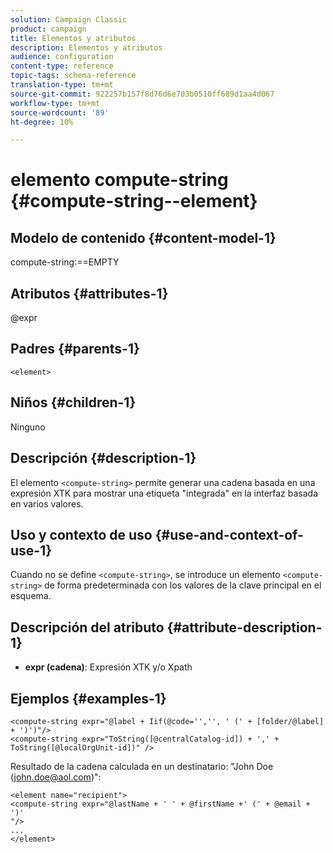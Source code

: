 ```yaml
---
solution: Campaign Classic
product: campaign
title: Elementos y atributos
description: Elementos y atributos
audience: configuration
content-type: reference
topic-tags: schema-reference
translation-type: tm+mt
source-git-commit: 922257b157f8d76d6e703b0510ff689d1aa4d067
workflow-type: tm+mt
source-wordcount: '89'
ht-degree: 10%

---
```



# elemento compute-string {#compute-string--element}

## Modelo de contenido {#content-model-1}

compute-string:==EMPTY

## Atributos {#attributes-1}

@expr

## Padres {#parents-1}

`<element>`

## Niños {#children-1}

Ninguno

## Descripción {#description-1}

El elemento `<compute-string>` permite generar una cadena basada en una expresión XTK para mostrar una etiqueta &quot;integrada&quot; en la interfaz basada en varios valores.

## Uso y contexto de uso {#use-and-context-of-use-1}

Cuando no se define `<compute-string>`, se introduce un elemento `<compute-string>` de forma predeterminada con los valores de la clave principal en el esquema.

## Descripción del atributo {#attribute-description-1}

* **expr (cadena)**: Expresión XTK y/o Xpath

## Ejemplos {#examples-1}

```
<compute-string expr="@label + Iif(@code='','', ' (' + [folder/@label] + ')')"/>  
<compute-string expr="ToString([@centralCatalog-id]) + ',' + ToString([@localOrgUnit-id])" />
```

Resultado de la cadena calculada en un destinatario: &quot;John Doe (john.doe@aol.com)&quot;:

```
<element name="recipient">
<compute-string expr="@lastName + ' ' + @firstName +' (' + @email + ')'
"/>
...
</element>
```
